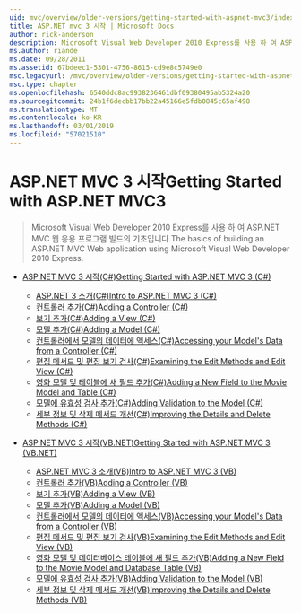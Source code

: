 ```yaml
---
uid: mvc/overview/older-versions/getting-started-with-aspnet-mvc3/index
title: ASP.NET mvc 3 시작 | Microsoft Docs
author: rick-anderson
description: Microsoft Visual Web Developer 2010 Express를 사용 하 여 ASP.NET MVC 웹 응용 프로그램 빌드의 기초입니다.
ms.author: riande
ms.date: 09/28/2011
ms.assetid: 67bdeec1-5301-4756-8615-cd9e8c5749e0
msc.legacyurl: /mvc/overview/older-versions/getting-started-with-aspnet-mvc3
msc.type: chapter
ms.openlocfilehash: 6540ddc8ac9938236461dbf09380495ab5324a20
ms.sourcegitcommit: 24b1f6decbb17bb22a45166e5fdb0845c65af498
ms.translationtype: MT
ms.contentlocale: ko-KR
ms.lasthandoff: 03/01/2019
ms.locfileid: "57021510"
---
```

<a name="getting-started-with-aspnet-mvc3"></a><span data-ttu-id="a58ca-103">ASP.NET MVC 3 시작</span><span class="sxs-lookup"><span data-stu-id="a58ca-103">Getting Started with ASP.NET MVC3</span></span>
====================
> <span data-ttu-id="a58ca-104">Microsoft Visual Web Developer 2010 Express를 사용 하 여 ASP.NET MVC 웹 응용 프로그램 빌드의 기초입니다.</span><span class="sxs-lookup"><span data-stu-id="a58ca-104">The basics of building an ASP.NET MVC Web application using Microsoft Visual Web Developer 2010 Express.</span></span>


- [<span data-ttu-id="a58ca-105">ASP.NET MVC 3 시작(C#)</span><span class="sxs-lookup"><span data-stu-id="a58ca-105">Getting Started with ASP.NET MVC 3 (C#)</span></span>](cs/index.md)

    - [<span data-ttu-id="a58ca-106">ASP.NET 3 소개(C#)</span><span class="sxs-lookup"><span data-stu-id="a58ca-106">Intro to ASP.NET MVC 3 (C#)</span></span>](cs/intro-to-aspnet-mvc-3.md)
    - [<span data-ttu-id="a58ca-107">컨트롤러 추가(C#)</span><span class="sxs-lookup"><span data-stu-id="a58ca-107">Adding a Controller (C#)</span></span>](cs/adding-a-controller.md)
    - [<span data-ttu-id="a58ca-108">보기 추가(C#)</span><span class="sxs-lookup"><span data-stu-id="a58ca-108">Adding a View (C#)</span></span>](cs/adding-a-view.md)
    - [<span data-ttu-id="a58ca-109">모델 추가(C#)</span><span class="sxs-lookup"><span data-stu-id="a58ca-109">Adding a Model (C#)</span></span>](cs/adding-a-model.md)
    - [<span data-ttu-id="a58ca-110">컨트롤러에서 모델의 데이터에 액세스(C#)</span><span class="sxs-lookup"><span data-stu-id="a58ca-110">Accessing your Model's Data from a Controller (C#)</span></span>](cs/accessing-your-models-data-from-a-controller.md)
    - [<span data-ttu-id="a58ca-111">편집 메서드 및 편집 보기 검사(C#)</span><span class="sxs-lookup"><span data-stu-id="a58ca-111">Examining the Edit Methods and Edit View (C#)</span></span>](cs/examining-the-edit-methods-and-edit-view.md)
    - [<span data-ttu-id="a58ca-112">영화 모델 및 테이블에 새 필드 추가(C#)</span><span class="sxs-lookup"><span data-stu-id="a58ca-112">Adding a New Field to the Movie Model and Table (C#)</span></span>](cs/adding-a-new-field.md)
    - [<span data-ttu-id="a58ca-113">모델에 유효성 검사 추가(C#)</span><span class="sxs-lookup"><span data-stu-id="a58ca-113">Adding Validation to the Model (C#)</span></span>](cs/adding-validation-to-the-model.md)
    - [<span data-ttu-id="a58ca-114">세부 정보 및 삭제 메서드 개선(C#)</span><span class="sxs-lookup"><span data-stu-id="a58ca-114">Improving the Details and Delete Methods (C#)</span></span>](cs/improving-the-details-and-delete-methods.md)
- [<span data-ttu-id="a58ca-115">ASP.NET MVC 3 시작(VB.NET)</span><span class="sxs-lookup"><span data-stu-id="a58ca-115">Getting Started with ASP.NET MVC 3 (VB.NET)</span></span>](vb/index.md)

    - [<span data-ttu-id="a58ca-116">ASP.NET MVC 3 소개(VB)</span><span class="sxs-lookup"><span data-stu-id="a58ca-116">Intro to ASP.NET MVC 3 (VB)</span></span>](vb/intro-to-aspnet-mvc-3.md)
    - [<span data-ttu-id="a58ca-117">컨트롤러 추가(VB)</span><span class="sxs-lookup"><span data-stu-id="a58ca-117">Adding a Controller (VB)</span></span>](vb/adding-a-controller.md)
    - [<span data-ttu-id="a58ca-118">보기 추가(VB)</span><span class="sxs-lookup"><span data-stu-id="a58ca-118">Adding a View (VB)</span></span>](vb/adding-a-view.md)
    - [<span data-ttu-id="a58ca-119">모델 추가(VB)</span><span class="sxs-lookup"><span data-stu-id="a58ca-119">Adding a Model (VB)</span></span>](vb/adding-a-model.md)
    - [<span data-ttu-id="a58ca-120">컨트롤러에서 모델의 데이터에 액세스(VB)</span><span class="sxs-lookup"><span data-stu-id="a58ca-120">Accessing your Model's Data from a Controller (VB)</span></span>](vb/accessing-your-models-data-from-a-controller.md)
    - [<span data-ttu-id="a58ca-121">편집 메서드 및 편집 보기 검사(VB)</span><span class="sxs-lookup"><span data-stu-id="a58ca-121">Examining the Edit Methods and Edit View (VB)</span></span>](vb/examining-the-edit-methods-and-edit-view.md)
    - [<span data-ttu-id="a58ca-122">영화 모델 및 데이터베이스 테이블에 새 필드 추가(VB)</span><span class="sxs-lookup"><span data-stu-id="a58ca-122">Adding a New Field to the Movie Model and Database Table (VB)</span></span>](vb/adding-a-new-field.md)
    - [<span data-ttu-id="a58ca-123">모델에 유효성 검사 추가(VB)</span><span class="sxs-lookup"><span data-stu-id="a58ca-123">Adding Validation to the Model (VB)</span></span>](vb/adding-validation-to-the-model.md)
    - [<span data-ttu-id="a58ca-124">세부 정보 및 삭제 메서드 개선(VB)</span><span class="sxs-lookup"><span data-stu-id="a58ca-124">Improving the Details and Delete Methods (VB)</span></span>](vb/improving-the-details-and-delete-methods.md)
